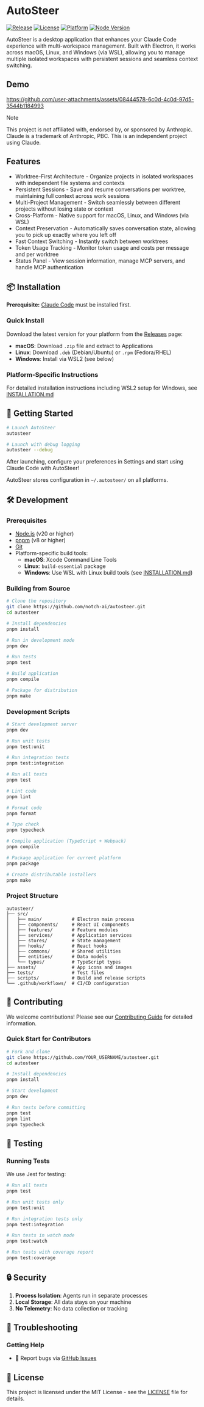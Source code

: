 # AutoSteer

[![Release](https://img.shields.io/github/v/release/notch-ai/autosteer)](https://github.com/notch-ai/autosteer/releases)
[![License](https://img.shields.io/badge/license-MIT-blue.svg)](LICENSE)
[![Platform](https://img.shields.io/badge/platform-macOS%20%7C%20Linux%20%7C%20Windows%20(WSL)-lightgrey)](https://github.com/notch-ai/autosteer/releases)
[![Node Version](https://img.shields.io/badge/node-%3E%3D20.0.0-green)](https://nodejs.org)

AutoSteer is a desktop application that enhances your Claude Code experience with multi-workspace management. Built with Electron, it works across macOS, Linux, and Windows (via WSL), allowing you to manage multiple isolated workspaces with persistent sessions and seamless context switching.

## Demo

<https://github.com/user-attachments/assets/08444578-6c0d-4c0d-97d5-3544b1184993>

> [!NOTE]
> This project is not affiliated with, endorsed by, or sponsored by Anthropic. Claude is a trademark of Anthropic, PBC. This is an independent project using Claude.

## Features

- Worktree-First Architecture - Organize projects in isolated workspaces with independent file systems and contexts
- Persistent Sessions - Save and resume conversations per worktree, maintaining full context across work sessions
- Multi-Project Management - Switch seamlessly between different projects without losing state or context
- Cross-Platform - Native support for macOS, Linux, and Windows (via WSL)
- Context Preservation - Automatically saves conversation state, allowing you to pick up exactly where you left off
- Fast Context Switching - Instantly switch between worktrees
- Token Usage Tracking - Monitor token usage and costs per message and per worktree
- Status Panel - View session information, manage MCP servers, and handle MCP authentication

## 📦 Installation

**Prerequisite:** [Claude Code](https://docs.claude.com/en/docs/claude-code/quickstart) must be installed first.

### Quick Install

Download the latest version for your platform from the [Releases](https://github.com/notch-ai/autosteer/releases) page:

- **macOS**: Download `.zip` file and extract to Applications
- **Linux**: Download `.deb` (Debian/Ubuntu) or `.rpm` (Fedora/RHEL)
- **Windows**: Install via WSL2 (see below)

### Platform-Specific Instructions

For detailed installation instructions including WSL2 setup for Windows, see [INSTALLATION.md](INSTALLATION.md)

## 🚀 Getting Started

```bash
# Launch AutoSteer
autosteer

# Launch with debug logging
autosteer --debug
```

After launching, configure your preferences in Settings and start using Claude Code with AutoSteer!

AutoSteer stores configuration in `~/.autosteer/` on all platforms.

## 🛠️ Development

### Prerequisites

- [Node.js](https://nodejs.org/) (v20 or higher)
- [pnpm](https://pnpm.io/) (v8 or higher)
- [Git](https://git-scm.com/)
- Platform-specific build tools:
  - **macOS**: Xcode Command Line Tools
  - **Linux**: `build-essential` package
  - **Windows**: Use WSL with Linux build tools (see [INSTALLATION.md](INSTALLATION.md))

### Building from Source

```bash
# Clone the repository
git clone https://github.com/notch-ai/autosteer.git
cd autosteer

# Install dependencies
pnpm install

# Run in development mode
pnpm dev

# Run tests
pnpm test

# Build application
pnpm compile

# Package for distribution
pnpm make
```

### Development Scripts

```bash
# Start development server
pnpm dev

# Run unit tests
pnpm test:unit

# Run integration tests
pnpm test:integration

# Run all tests
pnpm test

# Lint code
pnpm lint

# Format code
pnpm format

# Type check
pnpm typecheck

# Compile application (TypeScript + Webpack)
pnpm compile

# Package application for current platform
pnpm package

# Create distributable installers
pnpm make
```

### Project Structure

```text
autosteer/
├── src/
│   ├── main/           # Electron main process
│   ├── components/     # React UI components
│   ├── features/       # Feature modules
│   ├── services/       # Application services
│   ├── stores/         # State management
│   ├── hooks/          # React hooks
│   ├── commons/        # Shared utilities
│   ├── entities/       # Data models
│   └── types/          # TypeScript types
├── assets/             # App icons and images
├── tests/              # Test files
├── scripts/            # Build and release scripts
└── .github/workflows/  # CI/CD configuration
```

## 🤝 Contributing

We welcome contributions! Please see our [Contributing Guide](CONTRIBUTING.md) for detailed information.

### Quick Start for Contributors

```bash
# Fork and clone
git clone https://github.com/YOUR_USERNAME/autosteer.git
cd autosteer

# Install dependencies
pnpm install

# Start development
pnpm dev

# Run tests before committing
pnpm test
pnpm lint
pnpm typecheck
```

## 🧪 Testing

### Running Tests

We use Jest for testing:

```bash
# Run all tests
pnpm test

# Run unit tests only
pnpm test:unit

# Run integration tests only
pnpm test:integration

# Run tests in watch mode
pnpm test:watch

# Run tests with coverage report
pnpm test:coverage
```

## 🔒 Security

1. **Process Isolation**: Agents run in separate processes
2. **Local Storage**: All data stays on your machine
3. **No Telemetry**: No data collection or tracking

## 🔧 Troubleshooting

### Getting Help

- 🐛 Report bugs via [GitHub Issues](https://github.com/notch-ai/autosteer/issues)

## 📄 License

This project is licensed under the MIT License - see the [LICENSE](LICENSE) file for details.
